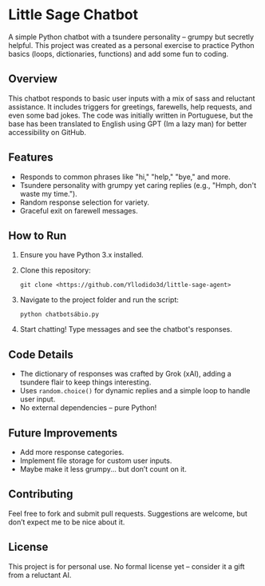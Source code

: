 # Little Sage Chatbot

A simple Python chatbot with a tsundere personality – grumpy but secretly helpful. This project was created as a personal exercise to practice Python basics (loops, dictionaries, functions) and add some fun to coding.

## Overview

This chatbot responds to basic user inputs with a mix of sass and reluctant assistance. It includes triggers for greetings, farewells, help requests, and even some bad jokes. The code was initially written in Portuguese, but the base has been translated to English using GPT (Im a lazy man) for better accessibility on GitHub.

## Features

- Responds to common phrases like "hi," "help," "bye," and more.
- Tsundere personality with grumpy yet caring replies (e.g., "Hmph, don't waste my time.").
- Random response selection for variety.
- Graceful exit on farewell messages.

## How to Run

1. Ensure you have Python 3.x installed.
2. Clone this repository:

   ```
   git clone <https://github.com/Yllodido3d/little-sage-agent>
   ```
3. Navigate to the project folder and run the script:

   ```
   python chatbotsábio.py
   ```
4. Start chatting! Type messages and see the chatbot's responses.

## Code Details

- The dictionary of responses was crafted by Grok (xAI), adding a tsundere flair to keep things interesting.
- Uses `random.choice()` for dynamic replies and a simple loop to handle user input.
- No external dependencies – pure Python!

## Future Improvements

- Add more response categories.
- Implement file storage for custom user inputs.
- Maybe make it less grumpy... but don’t count on it.

## Contributing

Feel free to fork and submit pull requests. Suggestions are welcome, but don’t expect me to be nice about it.

## License

This project is for personal use. No formal license yet – consider it a gift from a reluctant AI.
